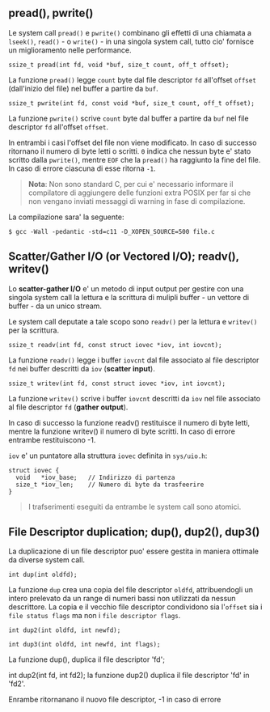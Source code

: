 ## pread(), pwrite()

Le system call `pread()` e `pwrite()` combinano gli effetti di una chiamata a
`lseek()`, `read()` - o `write()` - in una singola system call, tutto cio'
fornisce un miglioramento nelle performance.

 ```ssize_t pread(int fd, void *buf, size_t count, off_t offset);```

La funzione `pread()` legge `count` byte dal file descriptor `fd` all'offset 
`offset` (dall'inizio del file) nel buffer a partire da `buf`.

 ```ssize_t pwrite(int fd, const void *buf, size_t count, off_t offset);```

La funzione `pwrite()` scrive `count` byte dal buffer a partire da `buf` nel 
file descriptor `fd` all'offset `offset`.

In entrambi i casi l'offset del file non viene modificato. In caso di successo 
ritornano il numero di byte letti o scritti. `0` indica che nessun byte e' stato
scritto dalla `pwrite()`, mentre `EOF` che la `pread()` ha raggiunto la fine del
file. In caso di errore ciascuna di esse ritorna `-1`.

> **Nota**: Non sono standard C, per cui e' necessario informare il compilatore
di aggiungere delle funzioni extra POSIX per far si che non vengano inviati
messaggi di warning in fase di compilazione.

La compilazione sara' la seguente:
    
 ```$ gcc -Wall -pedantic -std=c11 -D_XOPEN_SOURCE=500 file.c```


## Scatter/Gather I/O (or Vectored I/O); readv(), writev()

Lo **scatter-gather I/O** e' un metodo di input output per gestire con una
singola system call la lettura e la scrittura di mulipli buffer - un vettore di
buffer - da un unico stream. 

Le system call deputate a tale scopo sono `readv()` per la lettura e `writev()` 
per la scrittura.

```ssize_t readv(int fd, const struct iovec *iov, int iovcnt);```

La funzione `readv()` legge i buffer `iovcnt` dal file associato al file 
descriptor `fd` nei buffer descritti da `iov` (__scatter input__).

```ssize_t writev(int fd, const struct iovec *iov, int iovcnt);```

La funzione `writev()` scrive i buffer `iovcnt` descritti da `iov` nel file 
associato al file descriptor `fd` (__gather output__).

In caso di successo la funzione readv() restituisce il numero di byte letti, 
mentre la funzione writev() il numero di byte scritti. In caso di errore 
entrambe restituiscono -1.

`iov` e' un puntatore alla struttura `iovec` definita in `sys/uio.h`:
```
struct iovec {
  void   *iov_base;   // Indirizzo di partenza
  size_t *iov_len;    // Numero di byte da trasfeerire
}
```

> I trafserimenti eseguiti da entrambe le system call sono atomici.

## File Descriptor duplication; dup(), dup2(), dup3()

La duplicazione di un file descriptor puo' essere gestita in maniera ottimale
da diverse system call.

```int dup(int oldfd);```

La funzione `dup` crea una copia del file descriptor `oldfd`, attribuendogli 
un intero prelevato da un range di numeri bassi non utilizzati da nessun 
descrittore. La copia e il vecchio file descriptor condividono sia l'`offset` 
sia i `file status flags` ma non i `file descriptor flags`.

```int dup2(int oldfd, int newfd);```



```int dup3(int oldfd, int newfd, int flags);```

 La funzione dup(), duplica il file descriptor 'fd'; 
            
int dup2(int fd, int fd2);
 la funzione           dup2() duplica il file descriptor 'fd' in 'fd2'.

 Enrambe ritornanano il nuovo file descriptor, -1 in caso di errore
